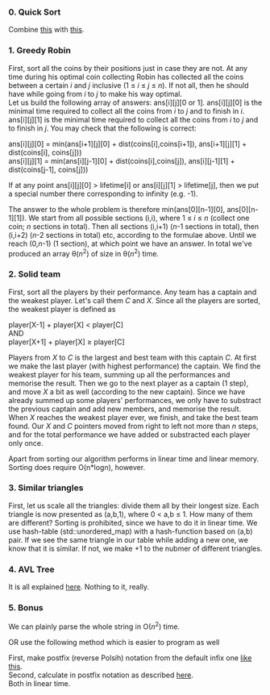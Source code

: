 ### 0. Quick Sort
Combine [this](https://en.wikipedia.org/wiki/Quicksort) with
[this](https://github.com/5981/Algorithms/blob/master/notSoQuickSort.cpp).

### 1. Greedy Robin
First, sort all the coins by their positions just in case they are not. At any time during his optimal coin collecting
Robin has collected all the coins between a certain *i* and *j* inclusive (1 ≤ *i* ≤ *j* ≤ *n*). If not all, then he should have
while going from *i* to *j* to make his way optimal.  
Let us build the following array of answers: ans[i][j][0 or 1]. ans[i][j][0] is the minimal time required to
collect all the coins from *i* to *j* and to finish in *i*. ans[i][j][1] is the minimal time required to collect
all the coins from *i* to *j* and to finish in *j*. You may check that the following is correct:  

ans[i][j][0] = min(ans[i+1][j][0] + dist(coins[i],coins[i+1]), ans[i+1][j][1] + dist(coins[i], coins[j]))  
ans[i][j][1] = min(ans[i][j-1][0] + dist(coins[i],coins[j]), ans[i][j-1][1] + dist(coins[j-1], coins[j]))  

If at any point ans[i][j][0] > lifetime[i] or ans[i][j][1] > lifetime[j], then we put a special number there
corresponding to infinity (e.g. -1).  

The answer to the whole problem is therefore min(ans[0][n-1][0], ans[0][n-1][1]). We start from all possible sections
(i,i), where 1 ≤ *i* ≤ *n* (collect one coin; *n* sections in total). Then all sections
(i,i+1) (*n*-1 sections in total), then (i,i+2) (*n*-2 sections in total) etc, according to the formulae above.
Until we reach (0,*n*-1) (1 section), at which point we have an answer. In total we've produced an array θ(*n*<sup>2</sup>)
of size in θ(*n*<sup>2</sup>) time.

### 2. Solid team
First, sort all the players by their performance. Any team has a captain and the weakest player. Let's call them *C* and *X*.
Since all the players are sorted, the weakest player is defined as  

player[X-1] + player[X] < player[C]  
AND  
player[X+1] + player[X] ≥ player[C]  

Players from *X* to *C* is the largest and best team with this captain *C*. At first we make the last player (with highest
performance) the captain. We find the weakest player for his team, summing up all the performances and memorise the result.
Then we go to the next player as a captain (1 step), and move *X* a bit as well (according to the new captain). Since
we have already summed up some players' performances, we only have to substract the previous captain and add new members,
and memorise the result. When *X* reaches the weakest player ever, we finish, and take the best team found. Our *X* and *C*
pointers moved from right to left not more than *n* steps, and for the total performance we have added or substracted each
player only once.  

Apart from sorting our algorithm performs in linear time and linear memory. Sorting does require O(n*logn), however.

### 3. Similar triangles
First, let us scale all the triangles: divide them all by their longest size. Each triangle is now presented as (a,b,1),
where 0 < a,b ≤ 1. How many of them are different? Sorting is prohibited, since we have to do it in linear time. We
use hash-table (std::unordered_map) with a hash-function based on (a,b) pair. If we see the same triangle in our table
while adding a new one, we know that it is similar. If not, we make +1 to the nubmer of different triangles.

### 4. AVL Tree
It is all explained [here](https://en.wikipedia.org/wiki/AVL_tree). Nothing to it, really.

### 5. Bonus
We can plainly parse the whole string in O(*n*<sup>2</sup>) time. 

OR use the following method which is easier to program as well  

First, make postfix (reverse Polsih) notation from the default infix one
[like this](https://en.wikipedia.org/wiki/Shunting-yard_algorithm).  
Second, calculate in postfix notation as described [here](https://en.wikipedia.org/wiki/Reverse_Polish_notation).  
Both in linear time.

